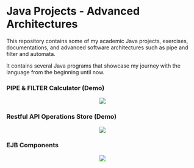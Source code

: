 # Java Projects - Advanced Architectures

This repository contains some of my academic Java projects, exercises, documentations, and advanced software architectures such as pipe and filter and automata.

It contains several Java programs that showcase my journey with the language from the beginning until now.

### PIPE & FILTER Calculator (Demo)
<div align="center">
   <img src="https://github.com/Bilal-Belli/JavaProjectsAdvancedArchitectures/assets/74218805/88c353eb-644a-4b8a-8ef3-d0ceb27135aa">
</div>

### Restful API Operations Store (Demo)
<div align="center">
   <img src="https://github.com/Bilal-Belli/JavaProjectsAdvancedArchitectures/assets/74218805/8114a5a0-9075-4f59-addd-1ce0165504d3">
</div>

### EJB Components

<div align="center">
   <img src="https://github.com/Bilal-Belli/JavaProjectsAdvancedArchitectures/assets/74218805/18892226-d504-4391-aa39-159e45be7828">
</div>
